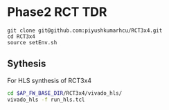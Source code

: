 # Phase2 RCT TDR
```
git clone git@github.com:piyushkumarhcu/RCT3x4.git
cd RCT3x4
source setEnv.sh
```

## Sythesis

For HLS synthesis of RCT3x4
```bash
cd $AP_FW_BASE_DIR/RCT3x4/vivado_hls/
vivado_hls -f run_hls.tcl
